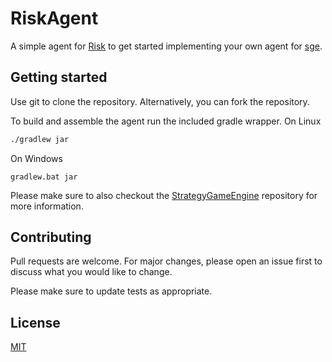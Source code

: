 # RiskAgent

A simple agent for [Risk](https://gitlab.com/StrategyGameEngine/sge-risk)
to get started implementing your own agent for
[sge](https://gitlab.com/StrategyGameEngine/Strategy-Game-Engine).

## Getting started

Use git to clone the repository. Alternatively, you can fork the repository.

To build and assemble the agent run the included gradle wrapper. On Linux

```sh
./gradlew jar
```

On Windows

```
gradlew.bat jar
```

Please make sure to also checkout the
[StrategyGameEngine](https://gitlab.com/StrategyGameEngine/Strategy-Game-Engine)
repository for more information.

## Contributing

Pull requests are welcome. For major changes, please open an issue first to
discuss what you would like to change.

Please make sure to update tests as appropriate.

## License

[MIT](https://choosealicense.com/licenses/mit/)
